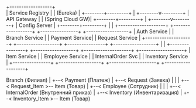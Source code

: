 +------------------+                                                                          
| Service Registry |
|    (Eureka)      |
+--------+---------+
|
+--------v---------+
|    API Gateway   |
| (Spring Cloud GW)|
+--------+---------+
|
+--------v---------+
| Config Server    |
+--------+---------+
|
|
+--------------------+    +------------------+    +----------------+    +------------------+
|     Auth Service   |    |   Branch Service |    | Payment Service|    | Request Service  |
+--------------------+    +------------------+    +----------------+    +------------------+
|
|
+----------------+    +------------------+    +--------------------+    +-------------------+
|   Item Service |    | Employee Service |    | InternalOrder Svc  |    | Inventory Service |
+----------------+    +------------------+    +--------------------+    +-------------------+

Branch (Филиал)
|
+--< Payment (Платеж)
|
+--< Request (Заявка)
|       |
|       +--< Request_Item >-- Item (Товар)
|
+--< Employee (Сотрудник)
|       |
|       +--< InternalOrder (Внутренний приказ)
|
+--< Inventory (Инвентаризация)
|
+--< Inventory_Item >-- Item (Товар)
